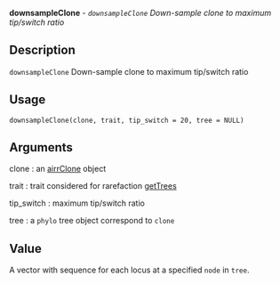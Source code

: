 **downsampleClone** - *`downsampleClone` Down-sample clone to maximum tip/switch ratio*

Description
--------------------

`downsampleClone` Down-sample clone to maximum tip/switch ratio


Usage
--------------------
```
downsampleClone(clone, trait, tip_switch = 20, tree = NULL)
```

Arguments
-------------------

clone
:   an [airrClone](airrClone-class.md) object

trait
:   trait considered for rarefaction
[getTrees](getTrees.md)

tip_switch
:   maximum tip/switch ratio

tree
:   a `phylo` tree object correspond to `clone`




Value
-------------------

A vector with sequence for each locus at a specified `node`
in `tree`.









